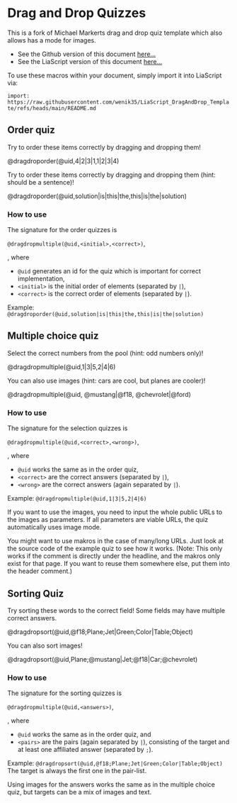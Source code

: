 <!--
author:   Michael Markert, Niklas Werner
email:    michael.markert@uni-jena.de, niklas.werner@student.tu-freiberg.de
version:  0.2
language: de
narrator: US English Female

script:   https://cdnjs.cloudflare.com/ajax/libs/Sortable/1.14.0/Sortable.min.js
import: https://raw.githubusercontent.com/Ifi-DiAgnostiK-Project/Piktogramme/refs/heads/main/makros.md
import: https://raw.githubusercontent.com/Ifi-DiAgnostiK-Project/LiaScript_ImageQuiz/refs/heads/main/README.md
import: https://raw.githubusercontent.com/Ifi-DiAgnostiK-Project/Holzarten/refs/heads/main/makros.md

@dragdroporder
<div style="width: 100%; max-width: 600px; padding: 20px; border: 1px solid rgb(var(--color-highlight)); border-radius: 8px;" id="quiz-@0">
  <div class="choices-container" style="display: flex; flex-direction: column; gap: 10px;">
  </div>

  <div style="margin-top: 10px;">
    <button class="lia-btn  lia-btn--outline lia-quiz__check">Prüfen</button>
    <br>
    <span class="feedback"></span>
  </div>
</div>

<script>
  const quizData = {
    solved: false,
    tries: 0,
    currentAnswer: null
  }

  function lockQuiz(feedback, checkingButton, choicesContainer, quizContainer){
    feedback.textContent = "Herzlichen Glückwunsch, das war die richtige Antwort";
    feedback.style.color = "rgb(var(--lia-success))";

    checkingButton.setAttribute("disabled", "");

    choicesContainer.style.borderColor = "rgb(var(--lia-grey))";
    quizContainer.style.borderColor = "rgb(var(--lia-grey))";

    choicesContainer.querySelectorAll("*").forEach((element) => {
      element.style.cursor = "default";
      element.style.borderColor = "rgb(var(--lia-grey))";
    });
  }

  void setTimeout(() => {
    (function(){
        const quizId = '@0';
        const quizContainer = document.querySelector(`#quiz-${quizId}`);
        const choicesContainer = quizContainer.querySelector('.choices-container');
        const feedback = quizContainer.querySelector('.feedback');
        const checkingButton = quizContainer.querySelector('.lia-quiz__check');

        const dataKey = `quiz-${quizId}-data`;
        const savedData = JSON.parse(sessionStorage.getItem(dataKey)) ?? quizData;

        const correctAnswers = '@2'.split('|');
        const currentAnswer = savedData.currentAnswer ?? '@1'.split('|');

        choicesContainer.innerHTML = currentAnswer.map(item => 
          `<div class="choice lia-code lia-code--inline" style="padding: 10px; border-radius: 4px; cursor: move; user-select: none;">${item}</div>`
        ).join('');

        if (savedData.tries > 0) {
          checkingButton.textContent = "Prüfen " + savedData.tries.toString();
          feedback.textContent = "Die richtige Antwort wurde noch nicht gegeben";
          feedback.style.color = "rgb(var(--lia-red))";
        }     

        if (savedData.solved) {
          lockQuiz(feedback, checkingButton, choicesContainer, quizContainer);
        } else {
          const sortable = new Sortable(choicesContainer, {
            animation: 150,
          });
          
          checkingButton.addEventListener("click", function (e) {
            const choices = Array.from(choicesContainer.querySelectorAll('.choice'));
            const currentOrder = choices.map(choice => choice.textContent.trim());

            savedData.currentAnswer = currentOrder;
            
            const isCorrect = currentOrder.length === correctAnswers.length && 
                              currentOrder.every((answer, index) => answer === correctAnswers[index]);

            savedData.tries++;
            checkingButton.textContent = "Prüfen " + savedData.tries.toString();

            if (isCorrect) {
              savedData.solved = true;
              lockQuiz(feedback, checkingButton, choicesContainer, quizContainer);
            } else {
              feedback.textContent = "Die richtige Antwort wurde noch nicht gegeben";
              feedback.style.color = "rgb(var(--lia-red))";
            }

            sessionStorage.setItem(dataKey, JSON.stringify(savedData));
          })
        }
    })();
  }, 100);
</script>
@end

@dragdropmultiple
<div style="width: 100%; padding: 20px; border: 1px solid rgb(var(--color-highlight)); border-radius: 8px;" id="quiz-@0">
  <div style="display: flex; gap: 20px;">
    <div style="flex: 1;">
      <div style="font-weight: bold; margin-bottom: 10px;">Auswahl:</div>
      <div class="pool-container lia-code lia-code--inline" style="min-height: 50px; padding: 10px; border: 1px dashed; border-radius: 4px; display: flex; flex-direction: row; flex-wrap: wrap; gap: 10px;" id="pool-@0">
      </div>
    </div>
    <div style="flex: 1;">
      <div style="font-weight: bold; margin-bottom: 10px;">Antwort:</div>
      <div class="target-container lia-code lia-code--inline" style="min-height: 50px; padding: 10px; border: 1px dashed; border-radius: 4px; display: flex; flex-direction: row; flex-wrap: wrap; gap: 10px;" id="target-@0">
      </div>
    </div>
  </div>
  
  
  <div style="margin: 10px">
    <button class="lia-btn  lia-btn--outline lia-quiz__check">Prüfen</button>
    <br>
    <span class="feedback"></span>
  </div>
</div>

<script>  
  const quizData = {
    solved: false,
    tries: 0,
    currentPool: null,
    currentAnswer: []
  }

  function lockQuiz(feedback, checkingButton, poolContainer, targetContainer, quizContainer){
    feedback.textContent = "Herzlichen Glückwunsch, das war die richtige Antwort";
    feedback.style.color = "rgb(var(--lia-success))";

    checkingButton.setAttribute("disabled", "");

    poolContainer.style.borderColor = "rgb(var(--lia-grey))";
    targetContainer.style.borderColor = "rgb(var(--lia-grey))";
    quizContainer.style.borderColor = "rgb(var(--lia-grey))";

    poolContainer.querySelectorAll("*").forEach((element) => element.style.cursor = "default");
    targetContainer.querySelectorAll("*").forEach((element) => element.style.cursor = "default");
  }

  function isValidHttpUrl(string) {
    let url;
    
    try {
      url = new URL(string);
    } catch (_) {
      return false;  
    }

    return url.protocol === "http:" || url.protocol === "https:";
  }

  void setTimeout(() => {
    (function(){
        const quizId = '@0';
        const quizContainer = document.querySelector(`#quiz-${quizId}`);

        const poolContainer = quizContainer.querySelector('.pool-container');
        const targetContainer = quizContainer.querySelector('.target-container');
        const feedback = quizContainer.querySelector('.feedback');
        const checkingButton = quizContainer.querySelector('.lia-quiz__check');

        const dataKey = `quiz-${quizId}-data`;
        const savedData = JSON.parse(sessionStorage.getItem(dataKey)) ?? quizData;

        let correctAnswers = '@1'.split('|');
        const wrongAnswers = '@2'.split('|');
        const allAnswers = [...correctAnswers, ...wrongAnswers];

        const mode = allAnswers.every((answer) => isValidHttpUrl(answer)) ? "image" : "text";
        if (mode === "image") {
          correctAnswers = correctAnswers.map((url) => encodeURI(url.replaceAll(" ", "")));
        }

        let currentPool = savedData.currentPool;
        if (currentPool === null) {
          //shuffle array
          for (var i = allAnswers.length - 1; i > 0; i--) {
              var j = Math.floor(Math.random() * (i + 1));
              var temp = allAnswers[i];
              allAnswers[i] = allAnswers[j];
              allAnswers[j] = temp;
          }

          currentPool = allAnswers;
        }

        const formatString = (mode === "image")
          ? `<img src="placeholder" class="choice" style="cursor: move; user-select: none; max-width: 100%; max-height: 10rem">`
          : `<div class="choice lia-code lia-code--inline" style="padding: 10px; border-radius: 4px; cursor: move; user-select: none;">placeholder</div>`;

        poolContainer.innerHTML = currentPool.map(item => formatString.replace("placeholder", item)).join('');
        targetContainer.innerHTML = savedData.currentAnswer.map(item => formatString.replace("placeholder", item)).join('');

        if (savedData.tries > 0) {
          checkingButton.textContent = "Prüfen " + savedData.tries.toString();
          feedback.textContent = "Die richtige Antwort wurde noch nicht gegeben";
          feedback.style.color = "rgb(var(--lia-red))";
        }     

        if (savedData.solved) {
          lockQuiz(feedback, checkingButton, poolContainer, targetContainer, quizContainer);
        } else {
          const poolSortable = new Sortable(poolContainer, {
            group: {
              name: quizId,
            },
            animation: 150,
            sort: false
          });
          
          const targetSortable = new Sortable(targetContainer, {
            group: {
              name: quizId,
            },
            animation: 150,
            sort: false
          });

          checkingButton.addEventListener("click", function (e) {
            const currentAnswers = Array.from(targetContainer.querySelectorAll('.choice'))
                                        .map(choice => (mode === "image") ? choice.src : choice.textContent.trim());
            savedData.currentAnswer = currentAnswers;

            savedData.currentPool = Array.from(poolContainer.querySelectorAll('.choice'))
                                        .map(choice => (mode === "image") ? choice.src : choice.textContent.trim());
            
            const isCorrect = currentAnswers.length === correctAnswers.length &&
                              currentAnswers.every(answer => correctAnswers.includes(answer));

            savedData.tries++;
            checkingButton.textContent = "Prüfen " + savedData.tries.toString();

            if (isCorrect) {
              savedData.solved = true;

              const groupSetting = {name: quizId, pull: false, put: false};
              poolSortable.option("group", groupSetting);
              targetSortable.option("group", groupSetting);

              lockQuiz(feedback, checkingButton, poolContainer, targetContainer, quizContainer);
            } else {
              feedback.textContent = "Die richtige Antwort wurde noch nicht gegeben";
              feedback.style.color = "rgb(var(--lia-red))";
            }

            sessionStorage.setItem(dataKey, JSON.stringify(savedData));
          })
        }
    })();
  }, 100);
</script>
@end

@dragdropmultipleimages
<div style="width: 100%; padding: 20px; border: 1px solid rgb(var(--color-highlight)); border-radius: 8px;" id="quiz-@0">
  <span style="font-size: 3rem; color: rgb(var(--lia-red))">dragdropmultiple unterstützt jetzt auch Bilder. <br> dragdropmultipleimages wird nicht weiter entwickelt!</span>
</div>
@end

@dragdropsort
<div style="width: 100%; padding: 20px; border: 1px solid rgb(var(--color-highlight)); border-radius: 8px;" id="quiz-@0">
  <div style="display: flex; gap: 20px;">
    <div class="pool-container droppable" style="flex: 1; margin-top: 10px; display: flex; flex-direction: column; gap: 10px; border: 1px dashed rgb(var(--color-highlight)); border-radius: 4px; padding: 5px; padding-bottom: 15px">
    </div>
    <div style="flex: 2;">
      <div class="target-container" style="display: flex; flex-direction: column; gap: 10px;">
      </div>
    </div>
  </div>
  
  <div style="margin: 10px">
    <button class="lia-btn  lia-btn--outline lia-quiz__check">Prüfen</button>
    <br>
    <span class="feedback"></span>
  </div>
</div>

<script>  
  const quizData = {
    solved: false,
    tries: 0,
    currentPool: null,
    currentAnswers: []
  }

  function lockQuiz(feedback, checkingButton, quizContainer){
    feedback.textContent = "Herzlichen Glückwunsch, das war die richtige Antwort";
    feedback.style.color = "rgb(var(--lia-success))";

    checkingButton.setAttribute("disabled", "");

    quizContainer
      .querySelectorAll(".choice")
      .forEach((element) => {
        element.style.cursor = "default";
        element.draggable = false;
        element.style.borderColor = "rgb(var(--lia-grey))";
      });
  }

  function dropHandler(ev) {
    ev.preventDefault();
    const data = ev.dataTransfer.getData("text");
    if (ev.target.classList.contains("droppable")) {
      ev.target.appendChild(document.getElementById(data));
    } else {
      ev.target.parentElement.appendChild(document.getElementById(data));
    }
  }
  
  function dragstartHandler(ev) {
    ev.dataTransfer.setData("text", ev.target.id);
  }

  function dragoverHandler(ev) {
    ev.preventDefault();
  }

  function isValidHttpUrl(string) {
    let url;
    
    try {
      url = new URL(string);
    } catch (_) {
      return false;  
    }

    return url.protocol === "http:" || url.protocol === "https:";
  }

  void setTimeout(() => {
    (function(){
        const quizId = '@0';
        const quizContainer = document.querySelector(`#quiz-${quizId}`);

        const poolContainer = quizContainer.querySelector('.pool-container');
        const targetContainer = quizContainer.querySelector('.target-container');
        const feedback = quizContainer.querySelector('.feedback');
        const checkingButton = quizContainer.querySelector('.lia-quiz__check');

        const dataKey = `quiz-${quizId}-data`;
        const savedData = JSON.parse(sessionStorage.getItem(dataKey)) ?? quizData;

        let targets = [];
        let pool = [];
        let correctAnswers = [];

        '@1'.split('|').forEach(pair => {
          let splitPair = pair.split(';');
          targets.push(splitPair[0]);

          splitPair.shift();

          pool.push(...splitPair);
          correctAnswers.push(splitPair)
        });

        const mode = pool.every((item) => isValidHttpUrl(item))  ? "image" : "text";
        if (mode === "image") {
          pool = pool.map((url) => encodeURI(url.replaceAll(" ", "")));
        }

        let currentPool = savedData.currentPool;
        if (currentPool === null) {
          //shuffle array
          currentPool = pool;

          for (var i = currentPool.length - 1; i > 0; i--) {
              var j = Math.floor(Math.random() * (i + 1));
              var temp = currentPool[i];
              currentPool[i] = currentPool[j];
              currentPool[j] = temp;
          }
        }

        for (let i = 0; i < currentPool.length; i++) {
          let container;
          if (mode === "image") {
            container = document.createElement("img");
            container.src = currentPool[i];
            container.classList.add("choice");
            container.style.cssText = "cursor: move; user-select: none; max-width: 100%; max-height: 10rem; object-fit: contain";
          } else {
            container = document.createElement("div");
            container.innerHTML = currentPool[i];
            container.classList.add("choice", "lia-code", "lia-code--inline");
            container.style.cssText = "padding: 10px; border-radius: 4px; cursor: move; user-select: none;";
          };

          container.draggable = "true";
          container.ondragstart = dragstartHandler;

          container.id = quizId + "-" + i;
          
          poolContainer.appendChild(container);
        }

        poolContainer.ondrop = dropHandler;
        poolContainer.ondragover = dragoverHandler;

        const formatStringImage = `<div class="lia-code lia-code--inline" style="flex: 1; display: flex; flex-direction: column; justify-content: center; border-radius: 4px; padding: 10px; user-select: none"><img src="placeholder" style="flex: 1; user-select: none; max-width: 100%; max-height: 10rem; object-fit: contain"></div>`;

        const formatStringText = `<div class="lia-code lia-code--inline" style="flex: 1; display: flex; flex-direction: column; justify-content: center; border-radius: 4px; padding: 10px; user-select: none"><span>placeholder</span></div>`;

        targets.forEach(item => {
          const outerDiv = document.createElement("div");
          outerDiv.style.cssText = "display: flex; flex-direction: row-reverse; gap: 10px";
          outerDiv.innerHTML = isValidHttpUrl(item) ? formatStringImage.replace("placeholder", item) : formatStringText.replace("placeholder", item);

          let dropDiv = document.createElement("div");
          dropDiv.classList.add("droppable");
          dropDiv.ondrop = dropHandler;
          dropDiv.ondragover = dragoverHandler;
          dropDiv.style.cssText = "flex: 1; min-width: 100px, min-height: 100%; border: 1px dashed rgb(var(--color-highlight)); border-radius: 4px; padding: 5px; display: flex; flex-direction: column; gap: 5px";

          outerDiv.appendChild(dropDiv);
          targetContainer.appendChild(outerDiv);
        });

        const droppables = targetContainer.querySelectorAll(".droppable");
        for (let i = 0; i < savedData.currentAnswers.length; i++) {
          for (let j = 0; j < savedData.currentAnswers[i].length; j++) {
            let container;
            if (mode === "image") {
              container = document.createElement("img");
              container.src = savedData.currentAnswers[i][j];
              container.classList.add("choice");
              container.style.cssText = "cursor: move; user-select: none; max-width: 100%; max-height: 10rem; object-fit: contain";
            } else {
              container = document.createElement("div");
              container.innerHTML = savedData.currentAnswers[i][j];
              container.classList.add("choice", "lia-code", "lia-code--inline");
              container.style.cssText = "padding: 10px; border-radius: 4px; cursor: move; user-select: none;";
            };

            container.draggable = "true";
            container.ondragstart = dragstartHandler;

            container.id = quizId + "-" + i + j;
            
            droppables[i].appendChild(container);
          }
        }


        if (savedData.tries > 0) {
          checkingButton.textContent = "Prüfen " + savedData.tries.toString();
          feedback.textContent = "Die richtige Antwort wurde noch nicht gegeben";
          feedback.style.color = "rgb(var(--lia-red))";
        }     

        if (savedData.solved) {
          lockQuiz(feedback, checkingButton, quizContainer);
        } else {
          checkingButton.addEventListener("click", function (e) {
            const currentAnswers = Array
                                    .from(targetContainer.querySelectorAll('.droppable'))
                                    .map(dropContainer => dropContainer.querySelectorAll('.choice'))
                                    .map(answers => Array.from(answers).map(choice => (mode === "image") ? choice.src : choice.textContent.trim()));
            savedData.currentAnswers = currentAnswers;

            savedData.currentPool = Array.from(poolContainer.querySelectorAll('.choice'))
                                        .map(choice => (mode === "image") ? choice.src : choice.textContent.trim());
            
            let isCorrect = true;
            for (let i = 0; i < currentAnswers.length; i++) {
              if (! (currentAnswers[i].length === correctAnswers[i].length && currentAnswers[i].every(answer => correctAnswers[i].includes(answer)))) {
                isCorrect = false;
                break;
              }
            }

            savedData.tries++;
            checkingButton.textContent = "Prüfen " + savedData.tries.toString();

            if (isCorrect) {
              savedData.solved = true;

              lockQuiz(feedback, checkingButton, quizContainer);
            } else {
              feedback.textContent = "Die richtige Antwort wurde noch nicht gegeben";
              feedback.style.color = "rgb(var(--lia-red))";
            }

            sessionStorage.setItem(dataKey, JSON.stringify(savedData));
          })
        }
    })();
  }, 100);
</script>
@end
-->

# Drag and Drop Quizzes
<!--
@img: https://raw.githubusercontent.com/wenik35/LiaScript_ImageQuiz/main/img/mustang.jpg
-->

This is a fork of Michael Markerts drag and drop quiz template which also allows has a mode for images.

* See the Github version of this document [here...](https://github.com/wenik35/LiaScript_DragAndDrop_Template/)
* See the LiaScript version of this document [here...](https://liascript.github.io/course/?https://raw.githubusercontent.com/wenik35/LiaScript_DragAndDrop_Template/refs/heads/main/README.md)

To use these macros within your document, simply import it into LiaScript via:

`import: https://raw.githubusercontent.com/wenik35/LiaScript_DragAndDrop_Template/refs/heads/main/README.md`

## Order quiz

Try to order these items correctly by dragging and dropping them!

<!-- data-randomize -->
@dragdroporder(@uid,4|2|3|1,1|2|3|4)

Try to order these items correctly by dragging and dropping them (hint: should be a sentence)!

@dragdroporder(@uid,solution|is|this|the,this|is|the|solution)

### How to use

The signature for the order quizzes is 

`@dragdropmultiple(@uid,<initial>,<correct>)`,

, where

* `@uid` generates an id for the quiz which is important for correct implementation,
* `<initial>` is the initial order of elements (separated by `|`),
* `<correct>` is the correct order of elements (separated by `|`).

Example: `@dragdroporder(@uid,solution|is|this|the,this|is|the|solution)`


## Multiple choice quiz
<!--
@basepath: https://raw.githubusercontent.com/wenik35/LiaScript_ImageQuiz/main/img
mustang: @basepath/mustang.jpg
@f18: @basepath/f18.jpg
@chevrolet: @basepath/chevrolet.jpg
@ford: @basepath/ford.jpg
-->

Select the correct numbers from the pool (hint: odd numbers only)!

@dragdropmultiple(@uid,1|3|5,2|4|6)

You can also use images (hint: cars are cool, but planes are cooler)!

@dragdropmultiple(@uid, @mustang|@f18, @chevrolet|@ford)

### How to use
The signature for the selection quizzes is 

`@dragdropmultiple(@uid,<correct>,<wrong>)`,

, where

* `@uid` works the same as in the order quiz,
* `<correct>` are the correct answers (separated by `|`),
* `<wrong>` are the correct answers (again separated by `|`).

Example: `@dragdropmultiple(@uid,1|3|5,2|4|6)`

If you want to use the images, you need to input the whole public URLs to the images as parameters. If all parameters are viable URLs, the quiz automatically uses image mode.

You might want to use makros in the case of many/long URLs. Just look at the source code of the example quiz to see how it works. (Note: This only works if the comment is directly under the headline, and the makros only exist for that page. If you want to reuse them somewhere else, put them into the header comment.)

## Sorting Quiz
<!--
@basepath: https://raw.githubusercontent.com/wenik35/LiaScript_ImageQuiz/main/img
mustang: @basepath/mustang.jpg
@f18: @basepath/f18.jpg
@chevrolet: @basepath/chevrolet.jpg
@ford: @basepath/ford.jpg
-->

Try sorting these words to the correct field! Some fields may have multiple correct answers.

@dragdropsort(@uid,@f18;Plane;Jet|Green;Color|Table;Object)

You can also sort images!

@dragdropsort(@uid,Plane;@mustang|Jet;@f18|Car;@chevrolet)

### How to use

The signature for the sorting quizzes is 

`@dragdropmultiple(@uid,<answers>)`,

, where

* `@uid` works the same as in the order quiz, and
* `<pairs>` are the pairs (again separated by `|`), consisting of the target and at least one affiliated answer (separated by `;`).

Example: `@dragdropsort(@uid,@f18;Plane;Jet|Green;Color|Table;Object)`
The target is always the first one in the pair-list.

Using images for the answers works the same as in the multiple choice quiz, but targets can be a mix of images and text.